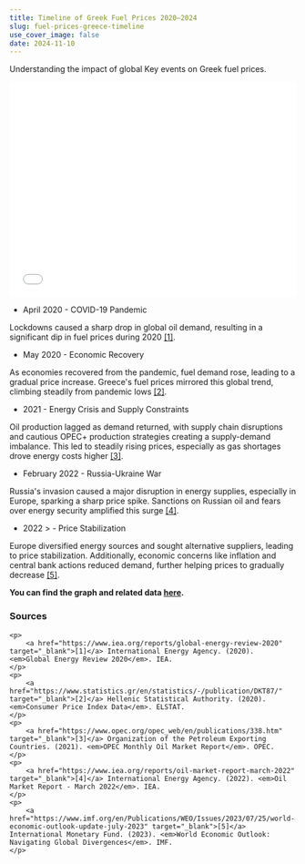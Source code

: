 ```yaml
---
title: Timeline of Greek Fuel Prices 2020–2024
slug: fuel-prices-greece-timeline
use_cover_image: false
date: 2024-11-10
---
```


Understanding the impact of global Key events on Greek fuel prices.

<div class="pt-2">
<iframe 
    src="/en/charts/fuel-prices-greece-daily/" 
    frameborder="0" 
    style="border: 0; width: 100%; aspect-ratio: 4 / 3;" 
    allowfullscreen>
</iframe>
</div>

- April 2020 - COVID-19 Pandemic

Lockdowns caused a sharp drop in global oil demand, resulting in a significant dip in fuel prices during 2020 [[1]](https://www.iea.org/reports/global-energy-review-2020).

- May 2020 - Economic Recovery

As economies recovered from the pandemic, fuel demand rose, leading to a gradual price increase. Greece's fuel prices mirrored this global trend, climbing steadily from pandemic lows [[2]](https://www.statistics.gr/en/statistics/-/publication/DKT87/).

- 2021 - Energy Crisis and Supply Constraints

Oil production lagged as demand returned, with supply chain disruptions and cautious OPEC+ production strategies creating a supply-demand imbalance. This led to steadily rising prices, especially as gas shortages drove energy costs higher [[3]](https://www.opec.org/opec_web/en/publications/338.htm).

- February 2022 - Russia-Ukraine War

Russia's invasion caused a major disruption in energy supplies, especially in Europe, sparking a sharp price spike. Sanctions on Russian oil and fears over energy security amplified this surge [[4]](https://www.iea.org/reports/oil-market-report-march-2022).

- 2022 > - Price Stabilization

Europe diversified energy sources and sought alternative suppliers, leading to price stabilization. Additionally, economic concerns like inflation and central bank actions reduced demand, further helping prices to gradually decrease [[5]](https://www.imf.org/en/Publications/WEO/Issues/2023/07/25/world-economic-outlook-update-july-2023).


**You can find the graph and related data [here](https://dataforgreece.com/en/data-directory/fuel-prices-greece/).**


<div class="sources">
    <h3>Sources</h3>

    <p>
        <a href="https://www.iea.org/reports/global-energy-review-2020" target="_blank">[1]</a> International Energy Agency. (2020). <em>Global Energy Review 2020</em>. IEA.
    </p>
    <p>
        <a href="https://www.statistics.gr/en/statistics/-/publication/DKT87/" target="_blank">[2]</a> Hellenic Statistical Authority. (2020). <em>Consumer Price Index Data</em>. ELSTAT.
    </p>
    <p>
        <a href="https://www.opec.org/opec_web/en/publications/338.htm" target="_blank">[3]</a> Organization of the Petroleum Exporting Countries. (2021). <em>OPEC Monthly Oil Market Report</em>. OPEC.
    </p>
    <p>
        <a href="https://www.iea.org/reports/oil-market-report-march-2022" target="_blank">[4]</a> International Energy Agency. (2022). <em>Oil Market Report - March 2022</em>. IEA.
    </p>
    <p>
        <a href="https://www.imf.org/en/Publications/WEO/Issues/2023/07/25/world-economic-outlook-update-july-2023" target="_blank">[5]</a> International Monetary Fund. (2023). <em>World Economic Outlook: Navigating Global Divergences</em>. IMF.
    </p>
</div>
